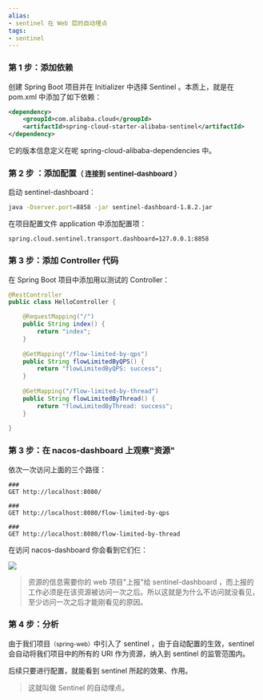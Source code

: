```yaml
---
alias: 
- sentinel 在 Web 层的自动埋点
tags: 
- sentinel
---
```



### 第 1 步：添加依赖

创建 Spring Boot 项目并在 Initializer 中选择 Sentinel 。本质上，就是在 pom.xml 中添加了如下依赖：

```xml
<dependency>
    <groupId>com.alibaba.cloud</groupId>
    <artifactId>spring-cloud-starter-alibaba-sentinel</artifactId>
</dependency>
```

它的版本信息定义在呢 spring-cloud-alibaba-dependencies 中。

### 第 2 步 ：添加配置<small>（ 连接到 sentinel-dashboard ）</small>

启动 sentinel-dashboard：

```sh
java -Dserver.port=8858 -jar sentinel-dashboard-1.8.2.jar
```

在项目配置文件 application 中添加配置项：

```properties
spring.cloud.sentinel.transport.dashboard=127.0.0.1:8858
```

### 第 3 步：添加 Controller 代码

在 Spring Boot 项目中添加用以测试的 Controller：

```java
@RestController  
public class HelloController {  

    @RequestMapping("/")  
    public String index() {  
        return "index";  
    }
      
    @GetMapping("/flow-limited-by-qps")  
    public String flowLimitedByQPS() {  
        return "flowLimitedByQPS: success";  
    }  
      
    @GetMapping("/flow-limited-by-thread")  
    public String flowLimitedByThread() {  
        return "flowLimitedByThread: success";  
    }  
      
}
```


### 第 3 步：在 nacos-dashboard 上观察"资源"

依次一次访问上面的三个路径：

```http
###  
GET http://localhost:8080/  
  
###  
GET http://localhost:8080/flow-limited-by-qps  
  
###  
GET http://localhost:8080/flow-limited-by-thread
```


在访问 nacos-dashboard 你会看到它们仨：

![](https://woniumd.oss-cn-hangzhou.aliyuncs.com/java/hemiao/20221017120812.png)

> 资源的信息需要你的 web 项目"上报"给 sentinel-dashboard ，而上报的工作必须是在该资源被访问一次之后。所以这就是为什么不访问就没看见，至少访问一次之后才能刚看见的原因。


### 第 4 步：分析

由于我们项目<small>（spring-web）</small>中引入了 sentinel ，由于自动配置的生效，sentinel 会自动将我们项目中的所有的 URI 作为资源，纳入到 sentinel 的监管范围内。

后续只要进行配置，就能看到 sentinel 所起的效果、作用。

> 这就叫做 Sentinel 的自动埋点。

